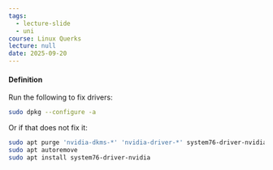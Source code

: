 ```yaml
---
tags:
  - lecture-slide
  - uni
course: Linux Querks
lecture: null
date: 2025-09-20
---
```


#### Definition


Run the following to fix drivers:

```bash
sudo dpkg --configure -a
```
Or if that does not fix it:

```bash
sudo apt purge 'nvidia-dkms-*' 'nvidia-driver-*' system76-driver-nvidia
sudo apt autoremove
sudo apt install system76-driver-nvidia
```